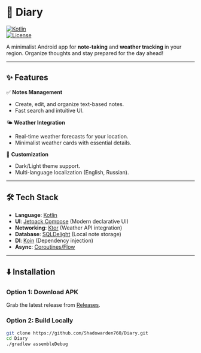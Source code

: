 # 📔 Diary  

[![Kotlin](https://img.shields.io/badge/Kotlin-2.2.0-blue.svg?logo=kotlin)](https://kotlinlang.org)  
[![License](https://img.shields.io/badge/license-MIT-black)](LICENSE)  

A minimalist Android app for **note-taking** and **weather tracking** in your region. Organize thoughts and stay prepared for the day ahead!  

---

## ✨ Features  
✅ **Notes Management**  
- Create, edit, and organize text-based notes.  
- Fast search and intuitive UI.  

🌤️ **Weather Integration**  
- Real-time weather forecasts for your location.  
- Minimalist weather cards with essential details.  

🎨 **Customization**  
- Dark/Light theme support.  
- Multi-language localization (English, Russian).  

---

## 🛠 Tech Stack  
- **Language**: [Kotlin](https://kotlinlang.org/)  
- **UI**: [Jetpack Compose](https://developer.android.com/jetpack/compose) (Modern declarative UI)  
- **Networking**: [Ktor](https://ktor.io/) (Weather API integration)  
- **Database**: [SQLDelight](https://cashapp.github.io/sqldelight/) (Local note storage)  
- **DI**: [Koin](https://insert-koin.io/) (Dependency injection)  
- **Async**: [Coroutines/Flow](https://kotlinlang.org/docs/coroutines-overview.html)  

---

## ⬇️ Installation  
### Option 1: Download APK  
Grab the latest release from [Releases](https://github.com/Shadowarden760/Diary/releases).  

### Option 2: Build Locally  
```bash
git clone https://github.com/Shadowarden760/Diary.git
cd Diary
./gradlew assembleDebug
